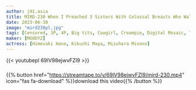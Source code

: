 ```yaml
---
author: j91.asia
title: MIRD-230 When I Preached 3 Sisters With Colossal Breasts Who Walked Around The House Wearing No Bra..
date: 2023-06-30
image: "mird230pl.jpg"
tags: [Censored, 3P, 4P, Big tits, Cowgirl, Creampie, Digital Mosaic, Titty fuck]
maker: [MOODYZ]
actress: [Himesaki Hana, Kikuchi Maya, Mizuhara Misono]
---
```



{{< youtubepl 69lV98ejwvFZl9 >}}
###

{{% button href="https://streamtape.to/v/69lV98ejwvFZl9/mird-230.mp4" icon="fas fa-download" %}}download this video{{% /button %}}

